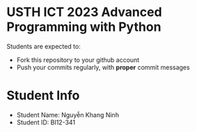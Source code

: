 USTH ICT 2023 Advanced Programming with Python
=====================================================

Students are expected to:
* Fork this repository to your github account
* Push your commits regularly, with **proper** commit messages


Student Info
=========================

* Student Name: Nguyễn Khang Ninh
* Student ID: BI12-341

